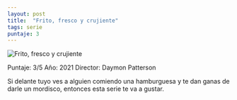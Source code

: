 ```yaml
---
layout: post
title:  "Frito, fresco y crujiente"
tags: serie
puntaje: 3
---
```




![Frito, fresco y crujiente](https://es.web.img3.acsta.net/pictures/21/05/27/15/53/0804425.jpg)

Puntaje: 3/5 
Año: 2021
Director: Daymon Patterson

Si delante tuyo ves a alguien comiendo una hamburguesa y te dan ganas de darle un mordisco, entonces esta serie te va a gustar.

